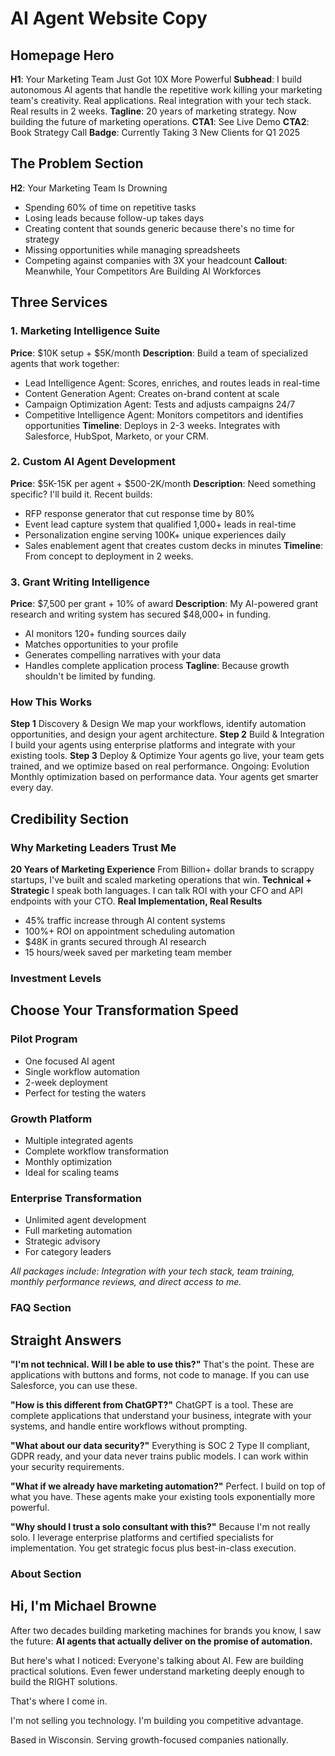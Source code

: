 # AI Agent Website Copy

## Homepage Hero
**H1**: Your Marketing Team Just Got 10X More Powerful
**Subhead**: I build autonomous AI agents that handle the repetitive work killing your marketing team's creativity. Real applications. Real integration with your tech stack. Real results in 2 weeks.
**Tagline**: 20 years of marketing strategy. Now building the future of marketing operations.
**CTA1**: See Live Demo
**CTA2**: Book Strategy Call
**Badge**: Currently Taking 3 New Clients for Q1 2025

## The Problem Section
**H2**: Your Marketing Team Is Drowning
- Spending 60% of time on repetitive tasks
- Losing leads because follow-up takes days
- Creating content that sounds generic because there's no time for strategy
- Missing opportunities while managing spreadsheets
- Competing against companies with 3X your headcount
**Callout**: Meanwhile, Your Competitors Are Building AI Workforces

## Three Services

### 1. Marketing Intelligence Suite
**Price**: $10K setup + $5K/month
**Description**: Build a team of specialized agents that work together:
- Lead Intelligence Agent: Scores, enriches, and routes leads in real-time
- Content Generation Agent: Creates on-brand content at scale
- Campaign Optimization Agent: Tests and adjusts campaigns 24/7
- Competitive Intelligence Agent: Monitors competitors and identifies opportunities
**Timeline**: Deploys in 2-3 weeks. Integrates with Salesforce, HubSpot, Marketo, or your CRM.

### 2. Custom AI Agent Development  
**Price**: $5K-15K per agent + $500-2K/month
**Description**: Need something specific? I'll build it.
Recent builds:
- RFP response generator that cut response time by 80%
- Event lead capture system that qualified 1,000+ leads in real-time
- Personalization engine serving 100K+ unique experiences daily
- Sales enablement agent that creates custom decks in minutes
**Timeline**: From concept to deployment in 2 weeks.

### 3. Grant Writing Intelligence
**Price**: $7,500 per grant + 10% of award
**Description**: My AI-powered grant research and writing system has secured $48,000+ in funding.
- AI monitors 120+ funding sources daily
- Matches opportunities to your profile
- Generates compelling narratives with your data
- Handles complete application process
**Tagline**: Because growth shouldn't be limited by funding.

### How This Works
**Step 1** Discovery & Design We map your workflows, identify automation opportunities, and design your agent architecture.
**Step 2** Build & Integration I build your agents using enterprise platforms and integrate with your existing tools.
**Step 3** Deploy & Optimize Your agents go live, your team gets trained, and we optimize based on real performance.
Ongoing: Evolution Monthly optimization based on performance data. Your agents get smarter every day.

## Credibility Section
### Why Marketing Leaders Trust Me
**20 Years of Marketing Experience** From Billion+ dollar brands to scrappy startups, I've built and scaled marketing operations that win.
**Technical + Strategic** I speak both languages. I can talk ROI with your CFO and API endpoints with your CTO.
**Real Implementation, Real Results**
- 45% traffic increase through AI content systems
- 100%+ ROI on appointment scheduling automation
- $48K in grants secured through AI research
- 15 hours/week saved per marketing team member

### **Investment Levels**


## **Choose Your Transformation Speed**


### **Pilot Program**

* One focused AI agent
* Single workflow automation
* 2-week deployment
* Perfect for testing the waters


### **Growth Platform**

* Multiple integrated agents
* Complete workflow transformation
* Monthly optimization
* Ideal for scaling teams


### **Enterprise Transformation**

* Unlimited agent development
* Full marketing automation
* Strategic advisory
* For category leaders

*All packages include: Integration with your tech stack, team training, monthly performance reviews, and direct access to me.*


### **FAQ Section**
## **Straight Answers**

**"I'm not technical. Will I be able to use this?"** That's the point. These are applications with buttons and forms, not code to manage. If you can use Salesforce, you can use these.

**"How is this different from ChatGPT?"** ChatGPT is a tool. These are complete applications that understand your business, integrate with your systems, and handle entire workflows without prompting.

**"What about our data security?"** Everything is SOC 2 Type II compliant, GDPR ready, and your data never trains public models. I can work within your security requirements.

**"What if we already have marketing automation?"** Perfect. I build on top of what you have. These agents make your existing tools exponentially more powerful.

**"Why should I trust a solo consultant with this?"** Because I'm not really solo. I leverage enterprise platforms and certified specialists for implementation. You get strategic focus plus best-in-class execution.

### **About Section**


## **Hi, I'm Michael Browne**

After two decades building marketing machines for brands you know, I saw the future: **AI agents that actually deliver on the promise of automation.**

But here's what I noticed: Everyone's talking about AI. Few are building practical solutions. Even fewer understand marketing deeply enough to build the RIGHT solutions.

That's where I come in.

I'm not selling you technology. I'm building you competitive advantage.

Based in Wisconsin. Serving growth-focused companies nationally.